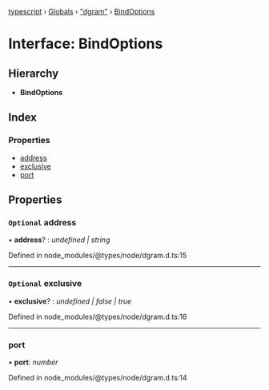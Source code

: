[typescript](../README.md) › [Globals](../globals.md) › ["dgram"](../modules/_dgram_.md) › [BindOptions](_dgram_.bindoptions.md)

# Interface: BindOptions

## Hierarchy

* **BindOptions**

## Index

### Properties

* [address](_dgram_.bindoptions.md#optional-address)
* [exclusive](_dgram_.bindoptions.md#optional-exclusive)
* [port](_dgram_.bindoptions.md#port)

## Properties

### `Optional` address

• **address**? : *undefined | string*

Defined in node_modules/@types/node/dgram.d.ts:15

___

### `Optional` exclusive

• **exclusive**? : *undefined | false | true*

Defined in node_modules/@types/node/dgram.d.ts:16

___

###  port

• **port**: *number*

Defined in node_modules/@types/node/dgram.d.ts:14
